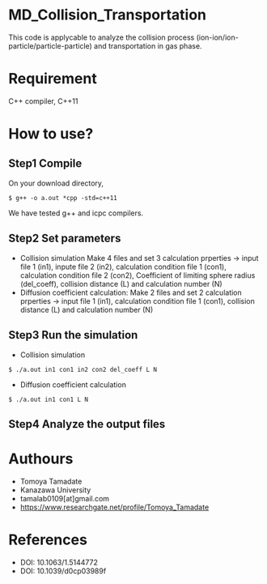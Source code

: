 # MD_Collision_Transportation
This code is applycable to analyze the collision process (ion-ion/ion-particle/particle-particle) and transportation in gas phase.

# Requirement
C++ compiler, C++11

# How to use?
## Step1 Compile
On your download directory,
~~~
$ g++ -o a.out *cpp -std=c++11
~~~
We have tested g++ and icpc compilers.

## Step2 Set parameters

* Collision simulation 
  Make 4 files and set 3 calculation prperties -> input file 1 (in1), inpute file 2 (in2), calculation condition file 1 (con1), calculation condition file 2 (con2), Coefficient of limiting sphere radius (del_coeff), collision distance (L) and calculation number (N)
* Diffusion coefficient calculation: Make 2 files and set 2 calculation prperties -> input file 1 (in1), calculation condition file 1 (con1), collision distance (L) and calculation number (N)
  
  
## Step3 Run the simulation

* Collision simulation              
~~~
$ ./a.out in1 con1 in2 con2 del_coeff L N
~~~
* Diffusion coefficient calculation 
~~~
$ ./a.out in1 con1 L N
~~~

## Step4 Analyze the output files
  
# Authours
* Tomoya Tamadate  
* Kanazawa University  
* tamalab0109[at]gmail.com
* https://www.researchgate.net/profile/Tomoya_Tamadate

# References
* DOI: 10.1063/1.5144772 
* DOI: 10.1039/d0cp03989f 
